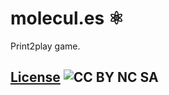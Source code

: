 # molecul.es ⚛️

Print2play game.

## [License](https://creativecommons.org/licenses/by-nc-sa/4.0/) ![CC BY NC SA](https://i.creativecommons.org/l/by-nc-sa/4.0/80x15.png)
